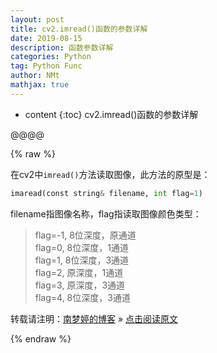 ```yaml
---
layout: post
title: cv2.imread()函数的参数详解  
date: 2019-08-15
description: 函数参数详解  
categories: Python
tag: Python Func
author: NMt
mathjax: true
---
```


* content
{:toc}
cv2.imread()函数的参数详解  


@@@@


{% raw %}

在cv2中`imread()`方法读取图像，此方法的原型是：  

```python
imaread(const string& filename, int flag=1)
```

filename指图像名称，flag指读取图像颜色类型：  

>flag=-1, 8位深度，原通道  
>flag=0, 8位深度，1通道  
>flag=1, 8位深度，3通道  
>flag=2, 原深度，1通道  
>flag=3, 原深度，3通道  
>flag=4, 8位深度，3通道  



转载请注明：[南梦婷的博客](https://norah2.github.io) » [点击阅读原文](https://norah2.github.io/2019/08/imread_func/)   

<!--以下是本文用到的链接-->  


{% endraw %}
